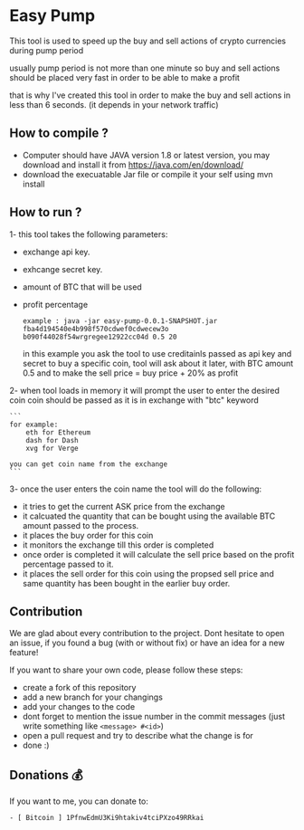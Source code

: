 # Easy Pump

This tool is used to speed up the buy and sell actions of crypto currencies during pump period

usually pump period is not more than one minute so buy and sell actions should be placed very fast in order to be able to make a profit

that is why I've created this tool in order to make the buy and sell actions in less than 6 seconds. (it depends in your network traffic)

## How to compile ?
- Computer should have JAVA version 1.8 or latest version, you may download and install it from https://java.com/en/download/
- download the execuatable Jar file or compile it your self using mvn install

## How to run ?

1- this tool takes the following parameters:
- exchange api key.
- exhcange secret key.
- amount of BTC that will be used
- profit percentage

	```
	example : java -jar easy-pump-0.0.1-SNAPSHOT.jar fba4d194540e4b998f570cdwef0cdwecew3o b090f44028f54wrgregee12922cc04d 0.5 20
	```
	
	in this example you ask the tool to use creditainls passed as api key and secret to buy a specific coin, tool will ask about it later, with BTC amount 0.5 and to make the sell price = buy price + 20% as profit
	
2- when tool loads in memory it will prompt the user to enter the desired coin
	coin should be passed as it is in exchange with "btc" keyword

	```
	for example:
		eth for Ethereum
		dash for Dash
		xvg for Verge 
	
	you can get coin name from the exchange
	```

3- once the user enters the coin name the tool will do the following:
- it tries to get the current ASK price from the exchange
- it calcuated the quantity that can be bought using the available BTC amount passed to the process.
- it places the buy order for this coin
- it monitors the exchange till this order is completed
- once order is completed it will calculate the sell price based on the profit percentage passed to it.
- it places the sell order for this coin using the propsed sell price and same quantity has been bought in the earlier buy order.
	


## Contribution

We are glad about every contribution to the project. Dont hesitate to open an issue, if you found a bug (with or without fix) or have an idea for a new feature!

If you want to share your own code, please follow these steps:
- create a fork of this repository
- add a new branch for your changings
- add your changes to the code
- dont forget to mention the issue number in the commit messages (just write something like ```<message> #<id>```)
- open a pull request and try to describe what the change is for
- done :)

## Donations :moneybag:

If you want to me, you can donate to:

```
- [ Bitcoin ] 1PfnwEdmU3Ki9htakiv4tciPXzo49RRkai
```
